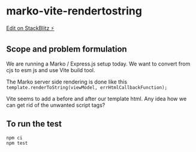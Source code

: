 # marko-vite-rendertostring

[Edit on StackBlitz ⚡️](https://stackblitz.com/edit/node-ggbbcq)

## Scope and problem formulation

We are running a Marko / Express.js setup today. We want to convert from cjs to esm js and use Vite build tool.

The Marko server side rendering is done like this `template.renderToString(viewModel, errHtmlCallbackFunction);`

Vite seems to add a <script></script> before and after our template html. Any idea how we can get rid of the unwanted script tags?

## To run the test

```
npm ci
npm test
```
